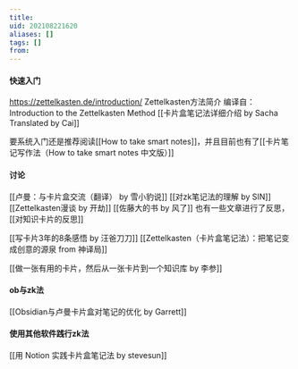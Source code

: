 ```yaml
---
title: 
uid: 202108221620
aliases: []
tags: []
from: 
---
```

#### 快速入门
https://zettelkasten.de/introduction/
Zettelkasten方法简介
编译自：Introduction to the Zettelkasten Method
[[卡片盒笔记法详细介绍 by Sacha Translated by Cai]]

要系统入门还是推荐阅读[[How to take smart notes]]，并且目前也有了[[卡片笔记写作法（How to take smart notes 中文版）]]

#### 讨论
[[卢曼：与卡片盒交流（翻译） by 雪小豹说]]
[[对zk笔记法的理解 by SIN]]
[[Zettelkasten漫谈 by 开劫]]
[[佐藤大的书 by 风了]]
也有一些文章进行了反思，[[对知识卡片的反思]]

[[写卡片3年的8条感悟 by 汪爸刀刀]] 
[[Zettelkasten（卡片盒笔记法）：把笔记变成创意的源泉 from 神译局]]

[[做一张有用的卡片，然后从一张卡片到一个知识库 by 李参]]

#### ob与zk法
[[Obsidian与卢曼卡片盒对笔记的优化 by Garrett]]


#### 使用其他软件践行zk法
[[用 Notion 实践卡片盒笔记法 by stevesun]]
